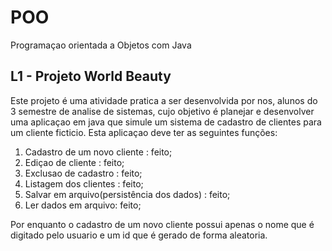 # POO
 Programaçao orientada a Objetos com Java

 ## L1 - Projeto World Beauty

 Este projeto é uma atividade pratica a ser desenvolvida por nos, alunos do 3 semestre de analise de sistemas,
 cujo objetivo é planejar e desenvolver uma aplicaçao em java que simule um sistema de cadastro de clientes para
 um cliente ficticio.
 Esta aplicaçao deve ter as seguintes funções:
 1. Cadastro de um novo cliente : feito;
 2. Ediçao de cliente : feito;
 3. Exclusao de cadastro : feito;
 4. Listagem dos clientes : feito;
 5. Salvar em arquivo(persistência dos dados) : feito;
 6. Ler dados em arquivo: feito;

 Por enquanto o cadastro de um novo cliente possui apenas o nome que é digitado pelo usuario e um id que é gerado de forma aleatoria.
